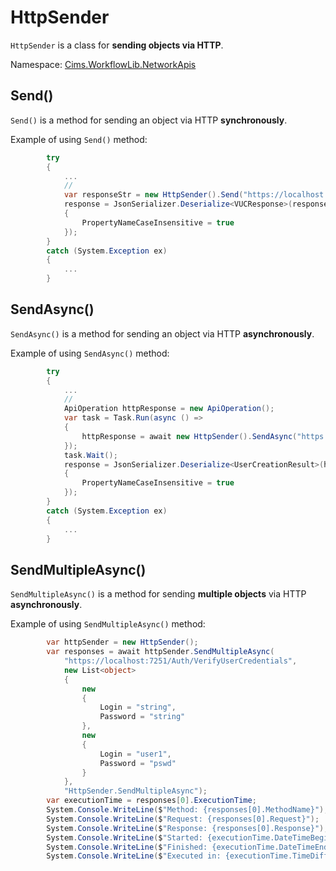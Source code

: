 # HttpSender

`HttpSender` is a class for **sending objects via HTTP**.

Namespace: [Cims.WorkflowLib.NetworkApis](Cims.WorkflowLib.NetworkApis.md)

## Send()

`Send()` is a method for sending an object via HTTP **synchronously**.

Example of using `Send()` method: 
```C#
        try
        {
            ...
            // 
            var responseStr = new HttpSender().Send("https://localhost:7251/Auth/VerifyUserCredentials", request);
            response = JsonSerializer.Deserialize<VUCResponse>(responseStr, new JsonSerializerOptions
            {
                PropertyNameCaseInsensitive = true
            });
        }
        catch (System.Exception ex)
        {
            ...
        }
```

## SendAsync()

`SendAsync()` is a method for sending an object via HTTP **asynchronously**.

Example of using `SendAsync()` method: 
```C#
        try
        {
            ...
            // 
            ApiOperation httpResponse = new ApiOperation();
            var task = Task.Run(async () => 
            {
                httpResponse = await new HttpSender().SendAsync("https://localhost:7251/Auth/AddUser", request, "Auth/AddUser");
            });
            task.Wait();
            response = JsonSerializer.Deserialize<UserCreationResult>(httpResponse.Response, new JsonSerializerOptions
            {
                PropertyNameCaseInsensitive = true
            });
        }
        catch (System.Exception ex)
        {
            ...
        }
```

## SendMultipleAsync()

`SendMultipleAsync()` is a method for sending **multiple objects** via HTTP **asynchronously**.

Example of using `SendMultipleAsync()` method: 
```C#
        var httpSender = new HttpSender();
        var responses = await httpSender.SendMultipleAsync(
            "https://localhost:7251/Auth/VerifyUserCredentials", 
            new List<object>
            {
                new
                {
                    Login = "string",
                    Password = "string"
                },
                new
                {
                    Login = "user1",
                    Password = "pswd"
                }
            },
            "HttpSender.SendMultipleAsync");
        var executionTime = responses[0].ExecutionTime;
        System.Console.WriteLine($"Method: {responses[0].MethodName}");
        System.Console.WriteLine($"Request: {responses[0].Request}");
        System.Console.WriteLine($"Response: {responses[0].Response}");
        System.Console.WriteLine($"Started: {executionTime.DateTimeBegin}");
        System.Console.WriteLine($"Finished: {executionTime.DateTimeEnd}");
        System.Console.WriteLine($"Executed in: {executionTime.TimeDifference.Seconds}:{executionTime.TimeDifference.Milliseconds}");
```

